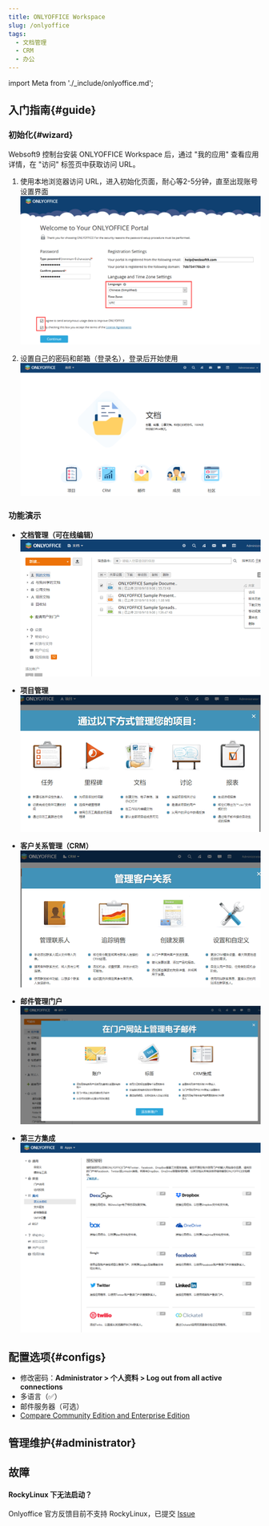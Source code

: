 ```yaml
---
title: ONLYOFFICE Workspace
slug: /onlyoffice
tags:
  - 文档管理
  - CRM
  - 办公
---
```


import Meta from './_include/onlyoffice.md';

<Meta name="meta" />

## 入门指南{#guide}

### 初始化{#wizard}

Websoft9 控制台安装 ONLYOFFICE Workspace 后，通过 "我的应用" 查看应用详情，在 "访问" 标签页中获取访问 URL。  

1. 使用本地浏览器访问 URL，进入初始化页面，耐心等2-5分钟，直至出现账号设置界面
   ![](./assets/onlyoffice-install-websoft9.png)

2. 设置自己的密码和邮箱（登录名），登录后开始使用 
   ![](./assets/onlyoffice-backend-websoft9.png)


### 功能演示

   * **文档管理（可在线编辑）**
     ![](./assets/onlyoffice-docs-websoft9.png)

   * **项目管理**
     ![](./assets/onlyoffice-pm-websoft9.png)

   * **客户关系管理（CRM）**
     ![](./assets/onlyoffice-crm-websoft9.png)

   * **邮件管理门户**
     ![](./assets/onlyoffice-function-email-websoft9.png)

   * **第三方集成**
     ![](./assets/onlyoffice-function-apps-websoft9.png)


## 配置选项{#configs}

- 修改密码：**Administrator > 个人资料 > Log out from all active connections**
- 多语言（✅）
- 邮件服务器（可选）
- [Compare Community Edition and Enterprise Edition](https://github.com/ONLYOFFICE/CommunityServer#compare-community-edition-and-enterprise-edition)

## 管理维护{#administrator}

## 故障

#### RockyLinux 下无法启动？

Onlyoffice 官方反馈目前不支持 RockyLinux，已提交 [Issue](https://github.com/ONLYOFFICE/CommunityServer/issues/509)